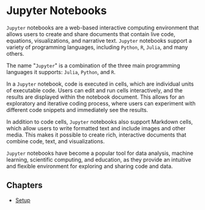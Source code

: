 # Jupyter Notebooks

`Jupyter` notebooks are a web-based interactive computing environment that allows users to create and share documents that contain live code, equations, visualizations, and narrative text.
`Jupyter` notebooks support a variety of programming languages, including `Python`, `R`, `Julia`, and many others.

The name "`Jupyter`" is a combination of the three main programming languages it supports: `Julia`, `Python`, and `R`.

In a `Jupyter` notebook, code is executed in cells, which are individual units of executable code.
Users can edit and run cells interactively, and the results are displayed within the notebook document.
This allows for an exploratory and iterative coding process, where users can experiment with different code snippets and immediately see the results.

In addition to code cells, `Jupyter` notebooks also support Markdown cells, which allow users to write formatted text and include images and other media.
This makes it possible to create rich, interactive documents that combine code, text, and visualizations.

`Jupyter` notebooks have become a popular tool for data analysis, machine learning, scientific computing, and education, as they provide an intuitive and flexible environment for exploring and sharing code and data.

## Chapters

-   [Setup](./chapters/0_Setup/README.md)
